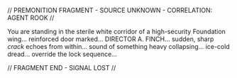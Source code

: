 // PREMONITION FRAGMENT - SOURCE UNKNOWN - CORRELATION: AGENT ROOK //

You are standing in the sterile white corridor of a high-security Foundation wing... reinforced door marked... DIRECTOR A. FINCH... sudden, sharp *crack* echoes from within... sound of something heavy collapsing... ice-cold dread... override the lock sequence...

// FRAGMENT END - SIGNAL LOST //